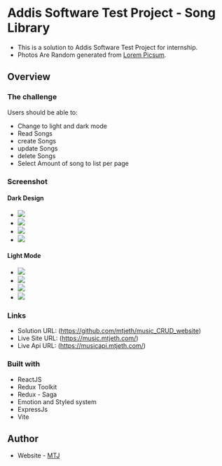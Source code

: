 # Addis Software Test Project - Song Library

- This is a solution to Addis Software Test Project for internship.
- Photos Are Random generated from [Lorem Picsum](https://picsum.photos/).

## Overview

### The challenge

Users should be able to:

- Change to light and dark mode
- Read Songs
- create Songs
- update Songs
- delete Songs
- Select Amount of song to list per page

### Screenshot

#### Dark Design

- ![](./Screenshots/Desktop_Dark-min.png)
- ![](./Screenshots/Desktop_Dark_Modal-min.png)
- ![](./Screenshots/Mobile_Dark-min.png)
- ![](./Screenshots/Mobile_Dark_Modal-min.png)

#### Light Mode

- ![](./Screenshots/Desktop_Light-min.png)
- ![](./Screenshots/Desktop_Light_Modal-min.png)
- ![](./Screenshots/Mobile_Light-min.png)
- ![](./Screenshots/Mobile_Light_Modal-min.png)

### Links

- Solution URL: (https://github.com/mtjeth/music_CRUD_website)
- Live Site URL: (https://music.mtjeth.com/)
- Live Api URL: (https://musicapi.mtjeth.com/)

### Built with

- ReactJS
- Redux Toolkit  
- Redux - Saga 
- Emotion and Styled system 
- ExpressJs 
- Vite

## Author

- Website - [MTJ](https://www.mtjeth.com)
